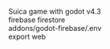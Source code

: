 Suica game with godot v4.3<br/>
firebase firestore<br/>
addons/godot-firebase/.env<br/>
export web<br/>
